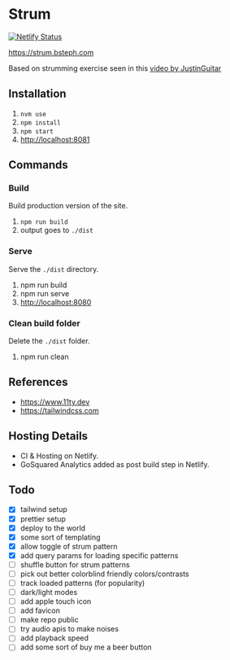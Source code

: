 # Strum

[![Netlify Status](https://api.netlify.com/api/v1/badges/cecf8501-8458-495e-a9d6-75211e041e71/deploy-status)](https://app.netlify.com/sites/fervent-leakey-947339/deploys)

<https://strum.bsteph.com>

Based on strumming exercise seen in this [video by JustinGuitar](https://www.youtube.com/watch?v=CjM5fyXoV8w)

## Installation

1. `nvm use`
2. `npm install`
3. `npm start`
4. <http://localhost:8081>

## Commands

### Build

Build production version of the site.

1. `npm run build`
2. output goes to `./dist`

### Serve

Serve the `./dist` directory.

1. npm run build
2. npm run serve
3. <http://localhost:8080>

### Clean build folder

Delete the `./dist` folder.

1. npm run clean

## References

- <https://www.11ty.dev>
- <https://tailwindcss.com>

## Hosting Details

- CI & Hosting on Netlify.
- GoSquared Analytics added as post build step in Netlify.

## Todo

- [x] tailwind setup
- [x] prettier setup
- [x] deploy to the world
- [x] some sort of templating
- [x] allow toggle of strum pattern
- [x] add query params for loading specific patterns
- [ ] shuffle button for strum patterns
- [ ] pick out better colorblind friendly colors/contrasts
- [ ] track loaded patterns (for popularity)
- [ ] dark/light modes
- [ ] add apple touch icon
- [ ] add favicon
- [ ] make repo public
- [ ] try audio apis to make noises
- [ ] add playback speed
- [ ] add some sort of buy me a beer button
